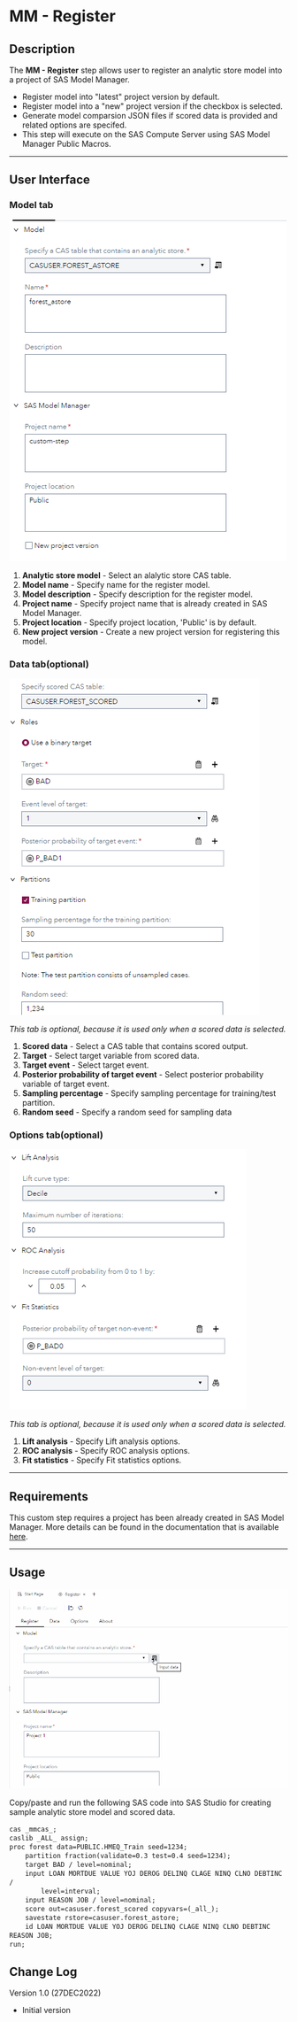 # MM - Register

## Description

The **MM - Register** step allows user to register an analytic store model into a project of SAS Model Manager. 
 * Register model into "latest" project version by default.
 * Register model into a "new" project version if the checkbox is selected.
 * Generate model comparsion JSON files if scored data is provided and related options are specifed.
 * This step will execute on the SAS Compute Server using SAS Model Manager Public Macros.

---
## User Interface  

### **Model tab** ###

   ![](img/register_model_tab.png)

1. **Analytic store model** - Select an alalytic store CAS table.  
2. **Model name** - Specify name for the register model.  
3. **Model description** - Specify description for the register model.  
4. **Project name** - Specify project name that is already created in SAS Model Manager.
5. **Project location** - Specify project location, 'Public' is by default.  
6. **New project version** - Create a new project version for registering this model.  


### **Data tab(optional)** ###

   ![](img/register_data_tab.png)

*This tab is optional, because it is used only when a scored data is selected.*

1. **Scored data** - Select a CAS table that contains scored output.  
2. **Target** - Select target variable from scored data.      
3. **Target event** - Select target event.
4. **Posterior probability of target event** - Select posterior probability variable of target event.  
5. **Sampling percentage** - Specify sampling percentage for training/test partition.
6. **Random seed** - Specify a random seed for sampling data

### **Options tab(optional)** ###

   ![](img/register_options_tab.png)

*This tab is optional, because it is used only when a scored data is selected.*

1. **Lift analysis** - Specify Lift analysis options.  
2. **ROC analysis** - Specify ROC analysis options.       
3. **Fit statistics** - Specify Fit statistics options.

---
## Requirements

This custom step requires a project has been already created in SAS Model Manager. More details can be found in the documentation that is available [here](https://go.documentation.sas.com/doc/en/mdlmgrcdc/v_028/mdlmgrug/n0fokwp1r4ubmkn1hge4zndlhgna.htm).  

---
## Usage

![Using the MM - Register Custom Step](img/mm_register.gif)  


Copy/paste and run the following SAS code into SAS Studio for creating sample analytic store model and scored data.
```sas
cas _mmcas_;
caslib _ALL_ assign;
proc forest data=PUBLIC.HMEQ_Train seed=1234;
	partition fraction(validate=0.3 test=0.4 seed=1234);
	target BAD / level=nominal;
	input LOAN MORTDUE VALUE YOJ DEROG DELINQ CLAGE NINQ CLNO DEBTINC / 
		level=interval;
	input REASON JOB / level=nominal;
	score out=casuser.forest_scored copyvars=(_all_);
	savestate rstore=casuser.forest_astore;
	id LOAN MORTDUE VALUE YOJ DEROG DELINQ CLAGE NINQ CLNO DEBTINC REASON JOB;
run;
```

## Change Log

Version 1.0 (27DEC2022)  

  * Initial version  
  

